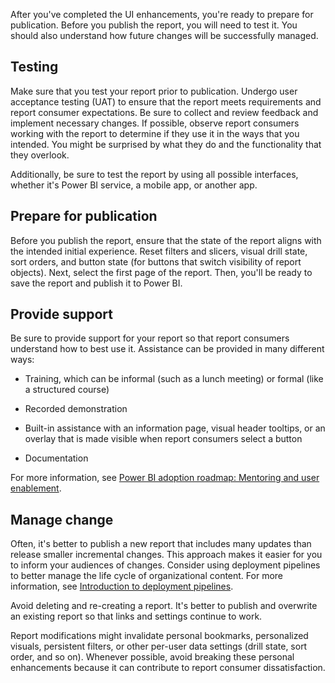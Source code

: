 After you've completed the UI enhancements, you're ready to prepare for publication. Before you publish the report, you will need to test it. You should also understand how future changes will be successfully managed.

## Testing

Make sure that you test your report prior to publication. Undergo user acceptance testing (UAT) to ensure that the report meets requirements and report consumer expectations. Be sure to collect and review feedback and implement necessary changes. If possible, observe report consumers working with the report to determine if they use it in the ways that you intended. You might be surprised by what they do and the functionality that they overlook.

Additionally, be sure to test the report by using all possible interfaces, whether it's Power BI service, a mobile app, or another app.

## Prepare for publication

Before you publish the report, ensure that the state of the report aligns with the intended initial experience. Reset filters and slicers, visual drill state, sort orders, and button state (for buttons that switch visibility of report objects). Next, select the first page of the report. Then, you'll be ready to save the report and publish it to Power BI.

## Provide support

Be sure to provide support for your report so that report consumers understand how to best use it. Assistance can be provided in many different ways:

-   Training, which can be informal (such as a lunch meeting) or formal (like a structured course)

-   Recorded demonstration

-   Built-in assistance with an information page, visual header tooltips, or an overlay that is made visible when report consumers select a button

-   Documentation

For more information, see [Power BI adoption roadmap: Mentoring and user enablement](/power-bi/guidance/powerbi-adoption-roadmap-mentoring-and-user-enablement/?azure-portal=true).

## Manage change

Often, it's better to publish a new report that includes many updates than release smaller incremental changes. This approach makes it easier for you to inform your audiences of changes. Consider using deployment pipelines to better manage the life cycle of organizational content. For more information, see [Introduction to deployment pipelines](/power-bi/create-reports/deployment-pipelines-overview/?azure-portal=true).

Avoid deleting and re-creating a report. It's better to publish and overwrite an existing report so that links and settings continue to work.

Report modifications might invalidate personal bookmarks, personalized visuals, persistent filters, or other per-user data settings (drill state, sort order, and so on). Whenever possible, avoid breaking these personal enhancements because it can contribute to report consumer dissatisfaction.

